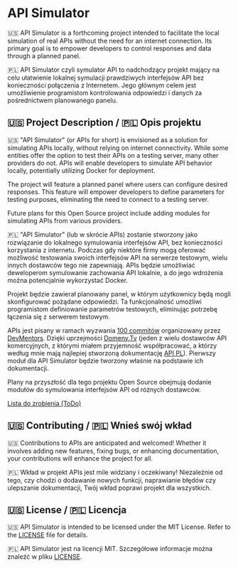 # API Simulator

🇺🇸 API Simulator is a forthcoming project intended to facilitate the local simulation of real APIs without the need for an internet connection. Its primary goal is to empower developers to control responses and data through a planned panel.

🇵🇱 API Simulator czyli symulator API to nadchodzący projekt mający na celu ułatwienie lokalnej symulacji prawdziwych interfejsów API bez konieczności połączenia z Internetem. Jego głównym celem jest umożliwienie programistom kontrolowania odpowiedzi i danych za pośrednictwem planowanego panelu.


## 🇺🇸 Project Description / 🇵🇱 Opis projektu

🇺🇸 "API Simulator" (or APIs for short) is envisioned as a solution for simulating APIs locally, without relying on internet connectivity. While some entities offer the option to test their APIs on a testing server, many other providers do not. APIs will enable developers to simulate API behavior locally, potentially utilizing Docker for deployment.

The project will feature a planned panel where users can configure desired responses. This feature will empower developers to define parameters for testing purposes, eliminating the need to connect to a testing server.

Future plans for this Open Source project include adding modules for simulating APIs from various providers.

🇵🇱 "API Simulator" (lub w skrócie APIs) zostanie stworzony jako rozwiązanie do lokalnego symulowania interfejsów API, bez konieczności korzystania z internetu. Podczas gdy niektóre firmy mogą oferować możliwość testowania swoich interfejsów API na serwerze testowym, wielu innych dostawców tego nie zapewniają. APIs będzie umożliwiać deweloperom symulowanie zachowania API lokalnie, a do jego wdrożenia można potencjalnie wykorzystać Docker.

Projekt będzie zawierał planowany panel, w którym użytkownicy będą mogli skonfigurować pożądane odpowiedzi. Ta funkcjonalność umożliwi programistom definiowanie parametrów testowych, eliminując potrzebę łączenia się z serwerem testowym.

APIs jest pisany w ramach wyzwania [100 commitów](https://100commitow.pl/) organizowany przez [DevMentors](https://github.com/devmentors).
Dzięki uprzejmości [Domeny.Tv](https://domeny.tv) (jeden z wielu dostawców API komercyjnych, z którymi miałem przyjemność współpracować, a którzy według mnie mają najlepiej stworzoną dokumentację [API PL](https://www.domeny.tv/files/API2_dokumentacja.pdf)).
Pierwszy moduł dla API Simulator będzie tworzony właśnie na podstawie ich dokumentacji.

Plany na przyszłość dla tego projektu Open Source obejmują dodanie modułów do symulowania interfejsów API od różnych dostawców.

[Lista do zrobienia (ToDo)](TODO.md)

## 🇺🇸 Contributing / 🇵🇱 Wnieś swój wkład

🇺🇸 Contributions to APIs are anticipated and welcomed! Whether it involves adding new features, fixing bugs, or enhancing documentation, your contributions will enhance the project for all.

🇵🇱 Wkład w projekt APIs jest mile widziany i oczekiwany! Niezależnie od tego, czy chodzi o dodawanie nowych funkcji, naprawianie błędów czy ulepszanie dokumentacji, Twój wkład poprawi projekt dla wszystkich.

## 🇺🇸 License / 🇵🇱 Licencja

🇺🇸 API Simulator is intended to be licensed under the MIT License. Refer to the [LICENSE](LICENSE) file for details.

🇵🇱 API Simulator jest na licencji MIT. Szczegółowe informacje można znaleźć w pliku [LICENSE](LICENSE).
